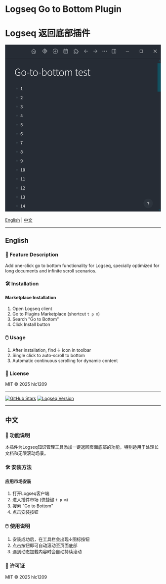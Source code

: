 

# Logseq Go to Bottom Plugin

# Logseq 返回底部插件

![](./example.gif)

[English](#english) | [中文](#中文)

---

## <a name="english"></a>English

### 📜 Feature Description
Add one-click go to bottom functionality for Logseq, specially optimized for long documents and infinite scroll scenarios.

### 🛠️ Installation
#### Marketplace Installation
1. Open Logseq client
2. Go to Plugins Marketplace (shortcut `t p m`)
3. Search "Go to Bottom"
4. Click Install button

### 🖱️ Usage
1. After installation, find ↓ icon in toolbar
2. Single click to auto-scroll to bottom
3. Automatic continuous scrolling for dynamic content

### 📄 License
MIT © 2025 hlc1209

---

[![GitHub Stars](https://img.shields.io/github/stars/your-repo/logseq-back-to-bottom?style=social)](https://github.com/your-repo/logseq-go-to-bottom/stargazers)
[![Logseq Version](https://img.shields.io/badge/Logseq-v0.9.0+-blue)](https://logseq.com)


---

## <a name="中文"></a>中文

### 📜 功能说明
本插件为Logseq知识管理工具添加一键返回页面底部的功能，特别适用于处理长文档和无限滚动场景。


### 🛠️ 安装方法
#### 应用市场安装
1. 打开Logseq客户端
2. 进入插件市场 (快捷键 `t p m`)
3. 搜索 "Go to Bottom"
4. 点击安装按钮


### 🖱️ 使用说明
1. 安装成功后，在工具栏会出现↓图标按钮
2. 点击按钮即可自动滚动至页面底部
3. 遇到动态加载内容时会自动持续滚动

### 📄 许可证
MIT © 2025 hlc1209
